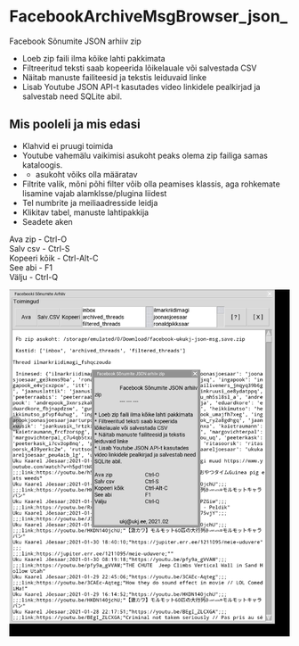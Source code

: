 # FacebookArchiveMsgBrowser_json_
Facebook Sõnumite JSON arhiiv zip

* Loeb zip faili ilma kõike lahti pakkimata
* Filtreeritud teksti saab kopeerida lõikelauale või salvestada CSV
* Näitab manuste failiteesid ja tekstis leiduvaid linke
* Lisab Youtube JSON API-t kasutades video linkidele pealkirjad ja salvestab need SQLite abil.

## Mis pooleli ja mis edasi
- Klahvid ei pruugi toimida
- Youtube vahemälu vaikimisi asukoht peaks olema zip failiga samas kataloogis.
- - asukoht võiks olla määratav
- Filtrite valik, mõni põhi filter võib olla peamises  klassis, aga rohkemate lisamine vajab alamklsse/plugina liidest
- Tel numbrite ja meiliaadresside leidja
- Klikitav tabel, manuste lahtipakkija
- Seadete aken

Ava zip  - Ctrl-O  
Salv csv  -  Ctrl-S  
Kopeeri kõik - Ctrl-Alt-C  
See abi - F1  
Välju -  Ctrl-Q 
 
<img src='https://raw.githubusercontent.com/ukj/FacebookArchiveMsgBrowser_json_/master/Screenshot_20210213-012954_Pydroid%203.jpg' />
